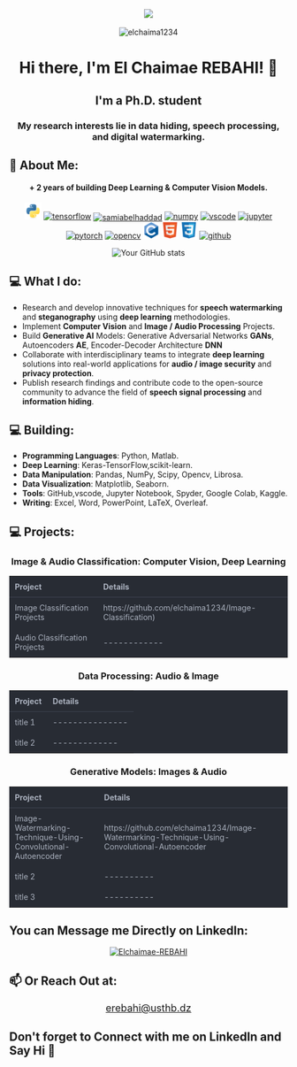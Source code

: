 <div id="header" align="center">
  <img src="https://media.giphy.com/media/M9gbBd9nbDrOTu1Mqx/giphy.gif" width="100"/>
</div>
<p align="center"> <img src="https://komarev.com/ghpvc/?username=elchaima1234&label=Profile%20views&color=0e75b6&style=flat" alt="elchaima1234" /> </p>

  
<h1 align="center"> Hi there, I'm El Chaimae REBAHI! 👋</h1>
<h2 align="center">I'm a Ph.D. student </h2>
<h3 align="center">My research interests lie in data hiding, speech processing, and digital watermarking.</h3>


## 🌟 About Me:
<h4 align="center">+ 2 years of building Deep Learning & Computer Vision Models.
</h4 >


<p align="center">
  <a href="https://www.python.org" target="_blank" rel="noreferrer"><img src="https://raw.githubusercontent.com/devicons/devicon/master/icons/python/python-original.svg" alt="python" width="30" height="30"/></a>
  <a href="https://www.tensorflow.org" target="_blank" rel="noreferrer"><img src="https://www.vectorlogo.zone/logos/tensorflow/tensorflow-icon.svg" alt="tensorflow" width="30" height="30"/></a>
  <a href="https://scikit-learn.org" target="blank"><img align="center" src="https://raw.githubusercontent.com/rahuldkjain/github-profile-readme-generator/master/src/images/icons/AIML/scikit.svg" 
     alt="samiabelhaddad" height="30" width="30" /></a>
  <a href="https://numpy.org" target="_blank" rel="noreferrer"><img src="https://www.vectorlogo.zone/logos/numpy/numpy-icon.svg" alt="numpy" width="30" height="30"/></a>
  <a href="https://code.visualstudio.com" target="_blank" rel="noreferrer"><img src="https://www.vectorlogo.zone/logos/visualstudio_code/visualstudio_code-icon.svg" alt="vscode" width="30" height="30"/></a>
  <a href="https://jupyter.org" target="_blank" rel="noreferrer"><img src="https://www.vectorlogo.zone/logos/jupyter/jupyter-icon.svg" alt="jupyter" width="30" height="30"/></a> 
  <a href="https://pytorch.org" target="_blank" rel="noreferrer"><img src="https://www.vectorlogo.zone/logos/pytorch/pytorch-icon.svg" alt="pytorch" width="30" height="30"/></a>
  <a href="https://opencv.org" target="_blank" rel="noreferrer"><img src="https://raw.githubusercontent.com/rahuldkjain/github-profile-readme-generator/master/src/images/icons/AIML/opencv.svg" alt="opencv" 
     height="30" width="30" /></a>
  <a href="https://en.wikipedia.org/wiki/C_(programming_language)" target="_blank" rel="noreferrer"><img src="https://raw.githubusercontent.com/devicons/devicon/master/icons/c/c-original.svg" alt="c" width="30" 
    height="30"/></a>
  <a href="https://developer.mozilla.org/en-US/docs/Web/HTML" target="_blank" rel="noreferrer"><img src="https://raw.githubusercontent.com/devicons/devicon/master/icons/html5/html5-original.svg" alt="html" 
     width="30" height="30"/></a>
  <a href="https://developer.mozilla.org/en-US/docs/Web/CSS" target="_blank" rel="noreferrer"><img src="https://raw.githubusercontent.com/devicons/devicon/master/icons/css3/css3-original.svg" alt="css" 
     width="30" height="30"/></a>
  <a href="https://github.com" target="_blank" rel="noreferrer"><img src="https://www.vectorlogo.zone/logos/github/github-icon.svg" alt="github" width="30" height="30"/></a>
 
</p>

<p align="center">
  <img src="https://github-readme-stats.vercel.app/api/top-langs/?username=ELCHAIMA1234&theme=onedark&langs_count=10&layout=compact&hide=html,css" alt="Your GitHub stats" />
</p>

<p>

## 💻 What I do:

 - Research and develop innovative techniques for **speech watermarking** and **steganography** using **deep learning** methodologies.
 - Implement **Computer Vision** and **Image / Audio Processing** Projects.
 - Build **Generative AI** Models: Generative Adversarial Networks **GANs**, Autoencoders **AE**, Encoder-Decoder Architecture **DNN**
 - Collaborate with interdisciplinary teams to integrate **deep learning** solutions into real-world applications for **audio / image security** and **privacy protection**.
 - Publish research findings and contribute code to the open-source community to advance the field of **speech signal processing** and **information hiding**.

## 💻 Building:

- **Programming Languages**: Python, Matlab.
- **Deep Learning**: Keras-TensorFlow,scikit-learn.
- **Data Manipulation**: Pandas, NumPy, Scipy, Opencv, Librosa.
- **Data Visualization**: Matplotlib, Seaborn.
- **Tools**:  GitHub,vscode, Jupyter Notebook, Spyder, Google Colab, Kaggle.
- **Writing**: Excel, Word, PowerPoint, LaTeX, Overleaf.
  

## 💻 Projects:

  <h3 align="center">Image & Audio Classification: Computer Vision, Deep Learning</h3>
<table style="border-collapse: collapse; width: 100%; margin: auto; background-color: #282c34; color: #abb2bf;">
    <tr style="border-bottom: 1px solid #3e4451;">
      <th style="padding: 10px; text-align: left;">Project</th>
      <th style="padding: 10px; text-align: left;">Details</th>
    </tr>
    <tr>
      <td style="padding: 10px;">Image Classification Projects</td>
      <td style="padding: 10px;">https://github.com/elchaima1234/Image-Classification)</td>
    </tr>
    <tr>
      <td style="padding: 10px;">Audio Classification Projects</td>
      <td style="padding: 10px;">------------</td>
    </tr>
</table>


<p align="center">
  <h3 align="center">Data Processing: Audio & Image </h3>
</p>

<table style="border-collapse: collapse; width: 100%; margin: auto; background-color: #282c34; color: #abb2bf;">
    <tr style="border-bottom: 1px solid #3e4451;">
      <th style="padding: 10px; text-align: left;">Project</th>
      <th style="padding: 10px; text-align: left;">Details</th>
    </tr>
    <tr>
      <td style="padding: 10px;">title 1 </td>
      <td style="padding: 10px;">---------------</td>
    </tr>
    <tr>
      <td style="padding: 10px;">title 2 </td>
      <td style="padding: 10px;">-------------</td>
    </tr>


  </table>
<p align="center">
  <h3 align="center">Generative Models: Images & Audio</h3>
</p>
<table style="border-collapse: collapse; width: 100%; margin: auto; background-color: #282c34; color: #abb2bf;">
    <tr style="border-bottom: 1px solid #3e4451;">
      <th style="padding: 10px; text-align: left;">Project</th>
      <th style="padding: 10px; text-align: left;">Details</th>
    </tr>
    <tr>
      <td style="padding: 10px;">Image-Watermarking-Technique-Using-Convolutional-Autoencoder</td>
      <td style="padding: 10px;">https://github.com/elchaima1234/Image-Watermarking-Technique-Using-Convolutional-Autoencoder</td>
    </tr>
    <tr>
      <td style="padding: 10px;">title 2 </td>
      <td style="padding: 10px;">----------</td>
    </tr>
     <tr>
      <td style="padding: 10px;">title 3</td>
      <td style="padding: 10px;">----------</td>
    </tr>
    
  </table>



## You can Message me Directly on LinkedIn:
<p  align="center">
<a  href="https://www.linkedin.com/in/el-chaimae-rebahi/" target="blank"><img src="https://raw.githubusercontent.com/rahuldkjain/github-profile-readme-generator/master/src/images/icons/Social/linked-in-alt.svg" 
alt="Elchaimae-REBAHI" height="30" width="30" />  </a></P>

## 📫 Or Reach Out at:
<p align="center" style="font-size: 18px;"> <a href="mailto:samiamagbelhaddd@gmail.com"> erebahi@usthb.dz </a> </p>

## Don't forget to Connect with me on LinkedIn and Say Hi 🚀

